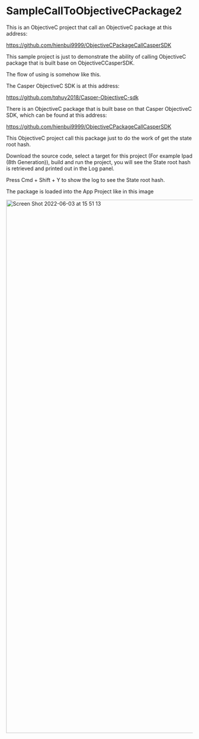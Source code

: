 # SampleCallToObjectiveCPackage2

This is an ObjectiveC project that call an ObjectiveC package at this address:

https://github.com/hienbui9999/ObjectiveCPackageCallCasperSDK

This sample project is just to demonstrate the ability of calling ObjectiveC package that is built base on ObjectiveCCasperSDK.

The flow of using is somehow like this.

The Casper ObjectiveC SDK is at this address:

https://github.com/tqhuy2018/Casper-ObjectiveC-sdk

There is an ObjectiveC package that is built base on that Casper ObjectiveC SDK, which can be found at this address:

https://github.com/hienbui9999/ObjectiveCPackageCallCasperSDK

This ObjectiveC project call this package just to do the work of get the state root hash.

Download the source code, select a target for this project (For example Ipad (8th Generation)), build and run the project, you will see the State root hash is retrieved and printed out in the Log panel.

Press Cmd + Shift + Y to show the log to see the State root hash.

The package is loaded into the App Project like in this image

<img width="1440" alt="Screen Shot 2022-06-03 at 15 51 13" src="https://user-images.githubusercontent.com/94465107/171823214-3585fb38-15f3-4925-9425-abae999880d4.png">

